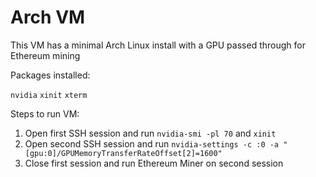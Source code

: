 # Arch VM

This VM has a minimal Arch Linux install with a GPU passed through for Ethereum mining


Packages installed:

`nvidia`
`xinit`
`xterm`

Steps to run VM:
1. Open first SSH session and run `nvidia-smi -pl 70` and `xinit`
2. Open second SSH session and run `nvidia-settings -c :0 -a "[gpu:0]/GPUMemoryTransferRateOffset[2]=1600"`
3. Close first session and run Ethereum Miner on second session

